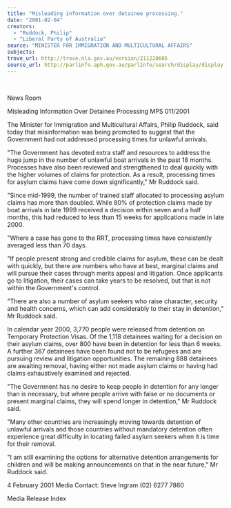 ```yaml
---
title: "Misleading information over detainee processing."
date: "2001-02-04"
creators:
  - "Ruddock, Philip"
  - "Liberal Party of Australia"
source: "MINISTER FOR IMMIGRATION AND MULTICULTURAL AFFAIRS"
subjects:
trove_url: http://trove.nla.gov.au/version/211220605
source_url: http://parlinfo.aph.gov.au/parlInfo/search/display/display.w3p;query=Id%3A%22media/pressrel/UIC36%22
---
```


  

 News Room

 Misleading Information Over Detainee Processing MPS 011/2001

 The Minister for Immigration and Multicultural Affairs, Philip Ruddock, said today that misinformation was being promoted to suggest that the Government had not addressed processing times for unlawful arrivals.

 "The Government has devoted extra staff and resources to address the huge jump in the number of unlawful boat arrivals in the past 18 months. Processes have also been reviewed and strengthened to deal quickly with the higher volumes of claims for protection. As a result, processing times for asylum claims have come down significantly," Mr Ruddock said.

 "Since mid-1999, the number of trained staff allocated to processing asylum claims has more than doubled. While 80% of protection claims made by boat arrivals in late 1999 received a decision within seven and a half months, this had reduced to less than 15 weeks for applications made in late 2000.

 "Where a case has gone to the RRT, processing times have consistently averaged less than 70 days.

 "If people present strong and credible claims for asylum, these can be dealt with quickly, but there are numbers who have at best, marginal claims and will pursue their cases through merits appeal and litigation. Once applicants go to litigation, their cases can take years to be resolved, but that is not within the Government's control.

 "There are also a number of asylum seekers who raise character, security and health concerns, which can add considerably to their stay in detention," Mr Ruddock said.

 In calendar year 2000, 3,770 people were released from detention on Temporary Protection Visas. Of the 1,118 detainees waiting for a decision on their asylum claims, over 800 have been in detention for less than 6 weeks. A further 367 detainees have been found not to be refugees and are pursuing review and litigation opportunities. The remaining 888 detainees are awaiting removal, having either not made asylum claims or having had claims exhaustively examined and rejected.

 "The Government has no desire to keep people in detention for any longer than is necessary, but where people arrive with false or no documents or present marginal claims, they will spend longer in detention," Mr Ruddock said.

 "Many other countries are increasingly moving towards detention of unlawful arrivals and those countries without mandatory detention often experience great difficulty in locating failed asylum seekers when it is time for their removal.

 "I am still examining the options for alternative detention arrangements for children and will be making announcements on that in the near future," Mr Ruddock said.

 4 February 2001 Media Contact: Steve Ingram (02) 6277 7860

 Media Release Index

  


